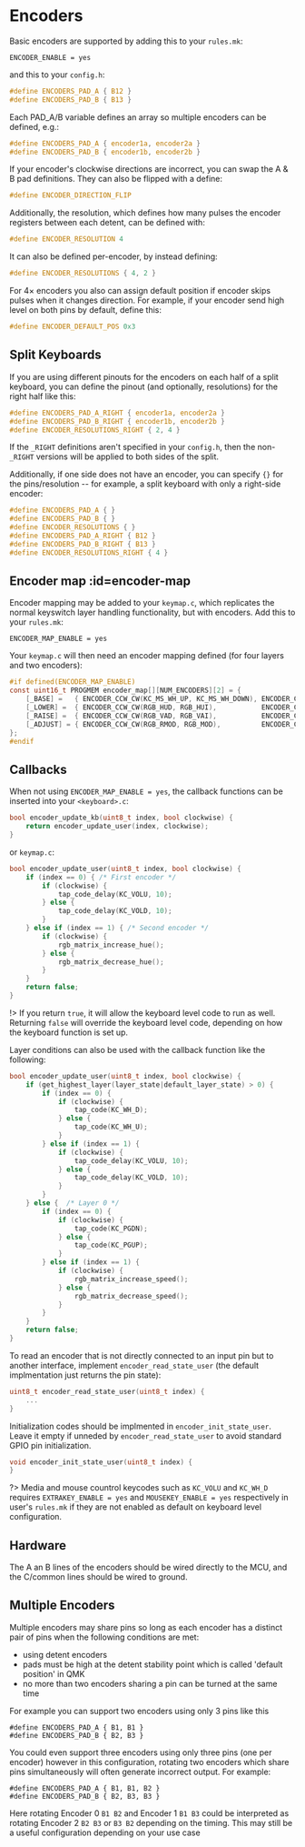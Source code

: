 # Encoders

Basic encoders are supported by adding this to your `rules.mk`:

```make
ENCODER_ENABLE = yes
```

and this to your `config.h`:

```c
#define ENCODERS_PAD_A { B12 }
#define ENCODERS_PAD_B { B13 }
```

Each PAD_A/B variable defines an array so multiple encoders can be defined, e.g.:

```c
#define ENCODERS_PAD_A { encoder1a, encoder2a }
#define ENCODERS_PAD_B { encoder1b, encoder2b }
```

If your encoder's clockwise directions are incorrect, you can swap the A & B pad definitions.  They can also be flipped with a define:

```c
#define ENCODER_DIRECTION_FLIP
```

Additionally, the resolution, which defines how many pulses the encoder registers between each detent, can be defined with:

```c
#define ENCODER_RESOLUTION 4
```

It can also be defined per-encoder, by instead defining:

```c
#define ENCODER_RESOLUTIONS { 4, 2 }
```

For 4× encoders you also can assign default position if encoder skips pulses when it changes direction. For example, if your encoder send high level on both pins by default, define this:

```c
#define ENCODER_DEFAULT_POS 0x3
```

## Split Keyboards

If you are using different pinouts for the encoders on each half of a split keyboard, you can define the pinout (and optionally, resolutions) for the right half like this:

```c
#define ENCODERS_PAD_A_RIGHT { encoder1a, encoder2a }
#define ENCODERS_PAD_B_RIGHT { encoder1b, encoder2b }
#define ENCODER_RESOLUTIONS_RIGHT { 2, 4 }
```

If the `_RIGHT` definitions aren't specified in your `config.h`, then the non-`_RIGHT` versions will be applied to both sides of the split.

Additionally, if one side does not have an encoder, you can specify `{}` for the pins/resolution -- for example, a split keyboard with only a right-side encoder:

```c
#define ENCODERS_PAD_A { }
#define ENCODERS_PAD_B { }
#define ENCODER_RESOLUTIONS { }
#define ENCODERS_PAD_A_RIGHT { B12 }
#define ENCODERS_PAD_B_RIGHT { B13 }
#define ENCODER_RESOLUTIONS_RIGHT { 4 }
```

## Encoder map :id=encoder-map

Encoder mapping may be added to your `keymap.c`, which replicates the normal keyswitch layer handling functionality, but with encoders. Add this to your `rules.mk`:

```make
ENCODER_MAP_ENABLE = yes
```

Your `keymap.c` will then need an encoder mapping defined (for four layers and two encoders):

```c
#if defined(ENCODER_MAP_ENABLE)
const uint16_t PROGMEM encoder_map[][NUM_ENCODERS][2] = {
    [_BASE] =   { ENCODER_CCW_CW(KC_MS_WH_UP, KC_MS_WH_DOWN), ENCODER_CCW_CW(KC_VOLD, KC_VOLU)  },
    [_LOWER] =  { ENCODER_CCW_CW(RGB_HUD, RGB_HUI),           ENCODER_CCW_CW(RGB_SAD, RGB_SAI)  },
    [_RAISE] =  { ENCODER_CCW_CW(RGB_VAD, RGB_VAI),           ENCODER_CCW_CW(RGB_SPD, RGB_SPI)  },
    [_ADJUST] = { ENCODER_CCW_CW(RGB_RMOD, RGB_MOD),          ENCODER_CCW_CW(KC_RIGHT, KC_LEFT) },
};
#endif
```

## Callbacks

When not using `ENCODER_MAP_ENABLE = yes`, the callback functions can be inserted into your `<keyboard>.c`:

```c
bool encoder_update_kb(uint8_t index, bool clockwise) {
    return encoder_update_user(index, clockwise);
}
```

or `keymap.c`:

```c
bool encoder_update_user(uint8_t index, bool clockwise) {
    if (index == 0) { /* First encoder */
        if (clockwise) {
            tap_code_delay(KC_VOLU, 10);
        } else {
            tap_code_delay(KC_VOLD, 10);
        }
    } else if (index == 1) { /* Second encoder */
        if (clockwise) {
            rgb_matrix_increase_hue();
        } else {
            rgb_matrix_decrease_hue();
        }
    }
    return false;
}
```

!> If you return `true`, it will allow the keyboard level code to run as well. Returning `false` will override the keyboard level code, depending on how the keyboard function is set up. 

Layer conditions can also be used with the callback function like the following:

```c
bool encoder_update_user(uint8_t index, bool clockwise) {
    if (get_highest_layer(layer_state|default_layer_state) > 0) {
        if (index == 0) {
            if (clockwise) {
                tap_code(KC_WH_D);
            } else {
                tap_code(KC_WH_U);
            }
        } else if (index == 1) {
            if (clockwise) {
                tap_code_delay(KC_VOLU, 10);
            } else {
                tap_code_delay(KC_VOLD, 10);
            }
        }
    } else {  /* Layer 0 */
        if (index == 0) {
            if (clockwise) {
                tap_code(KC_PGDN);
            } else {
                tap_code(KC_PGUP);
            }
        } else if (index == 1) {
            if (clockwise) {
                rgb_matrix_increase_speed();
            } else {
                rgb_matrix_decrease_speed();
            }
        }
    }
    return false;
}
```

To read an encoder that is not directly connected to an input pin but to another interface, implement `encoder_read_state_user` (the default implmentation just returns the pin state):

```c
uint8_t encoder_read_state_user(uint8_t index) {
    ...
}
```

Initialization codes should be implmented in `encoder_init_state_user`. Leave it empty if unneded by `encoder_read_state_user` to avoid standard GPIO pin initialization.

```c
void encoder_init_state_user(uint8_t index) {
}
```

?> Media and mouse countrol keycodes such as `KC_VOLU` and `KC_WH_D` requires `EXTRAKEY_ENABLE = yes` and `MOUSEKEY_ENABLE = yes` respectively in user's `rules.mk` if they are not enabled as default on keyboard level configuration.

## Hardware

The A an B lines of the encoders should be wired directly to the MCU, and the C/common lines should be wired to ground.

## Multiple Encoders

Multiple encoders may share pins so long as each encoder has a distinct pair of pins when the following conditions are met:
- using detent encoders
- pads must be high at the detent stability point which is called 'default position' in QMK
- no more than two encoders sharing a pin can be turned at the same time 

For example you can support two encoders using only 3 pins like this
```
#define ENCODERS_PAD_A { B1, B1 }
#define ENCODERS_PAD_B { B2, B3 }
```

You could even support three encoders using only three pins (one per encoder) however in this configuration, rotating two encoders which share pins simultaneously will often generate incorrect output. For example:
```
#define ENCODERS_PAD_A { B1, B1, B2 }
#define ENCODERS_PAD_B { B2, B3, B3 }
```
Here rotating Encoder 0 `B1 B2` and Encoder 1 `B1 B3` could be interpreted as rotating Encoder 2 `B2 B3` or `B3 B2` depending on the timing. This may still be a useful configuration depending on your use case 
